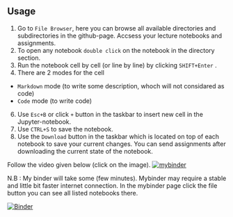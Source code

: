 ## Usage
1. Go to ```File Browser```, here you can browse all available directories and subdirectories in the github-page. Accsess your lecture notebooks and assignments.
2. To open any notebook ```double click``` on the notebook in the directory section.
3. Run the notebook cell by cell (or line by line) by clicking ```SHIFT+Enter``` .
4. There are 2 modes for the cell
* ```Markdown``` mode (to write some description, whoch will not considared as code)
* ```Code``` mode (to write code)
6. Use ```Esc+B``` or click ```+``` button in the taskbar to insert new cell in the Jupyter-notebook.
7. Use ```CTRL+S``` to save the notebook.
8. Use the ```Download``` button in the taskbar which is located on top of each notebook to save your current changes. You can send assignments after downloading the current state of the notebook.

Follow the video given below (click on the image).
[![mybinder](https://user-images.githubusercontent.com/45534866/169702246-255ffcf5-74bd-4c90-b8cb-6b3db0666e26.png)](https://user-images.githubusercontent.com/45534866/169696890-5eabf671-ac2b-4389-a84a-06baf4d8e300.mp4)

N.B : My binder will take some (few minutes). Mybinder may require a stable and little bit faster internet connection. In the mybinder page click the file button you can see all listed notebooks there.

[![Binder](https://mybinder.org/badge_logo.svg)](https://mybinder.org/v2/gh/sagar-sethi/PAO2_2022_astropy/main?labpath=Introduction.ipynb)
